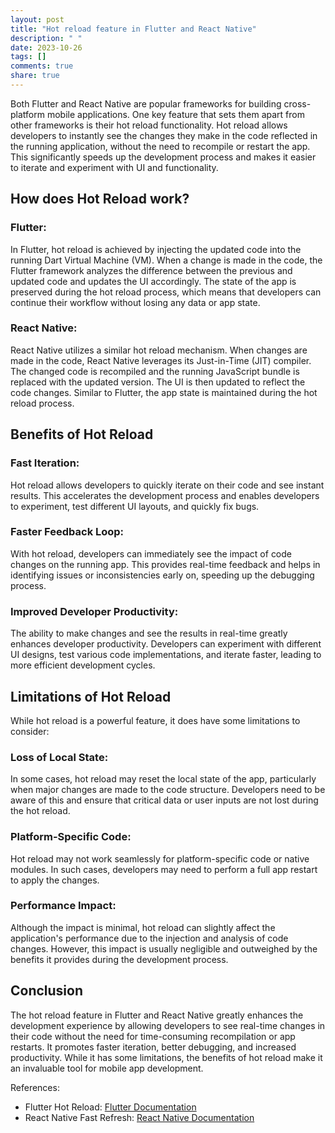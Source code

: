 ```yaml
---
layout: post
title: "Hot reload feature in Flutter and React Native"
description: " "
date: 2023-10-26
tags: []
comments: true
share: true
---
```


Both Flutter and React Native are popular frameworks for building cross-platform mobile applications. One key feature that sets them apart from other frameworks is their hot reload functionality. Hot reload allows developers to instantly see the changes they make in the code reflected in the running application, without the need to recompile or restart the app. This significantly speeds up the development process and makes it easier to iterate and experiment with UI and functionality.

## How does Hot Reload work?

### Flutter:

In Flutter, hot reload is achieved by injecting the updated code into the running Dart Virtual Machine (VM). When a change is made in the code, the Flutter framework analyzes the difference between the previous and updated code and updates the UI accordingly. The state of the app is preserved during the hot reload process, which means that developers can continue their workflow without losing any data or app state.

### React Native:

React Native utilizes a similar hot reload mechanism. When changes are made in the code, React Native leverages its Just-in-Time (JIT) compiler. The changed code is recompiled and the running JavaScript bundle is replaced with the updated version. The UI is then updated to reflect the code changes. Similar to Flutter, the app state is maintained during the hot reload process.

## Benefits of Hot Reload

### Fast Iteration:

Hot reload allows developers to quickly iterate on their code and see instant results. This accelerates the development process and enables developers to experiment, test different UI layouts, and quickly fix bugs.

### Faster Feedback Loop:

With hot reload, developers can immediately see the impact of code changes on the running app. This provides real-time feedback and helps in identifying issues or inconsistencies early on, speeding up the debugging process.

### Improved Developer Productivity:

The ability to make changes and see the results in real-time greatly enhances developer productivity. Developers can experiment with different UI designs, test various code implementations, and iterate faster, leading to more efficient development cycles.

## Limitations of Hot Reload

While hot reload is a powerful feature, it does have some limitations to consider:

### Loss of Local State:

In some cases, hot reload may reset the local state of the app, particularly when major changes are made to the code structure. Developers need to be aware of this and ensure that critical data or user inputs are not lost during the hot reload.

### Platform-Specific Code:

Hot reload may not work seamlessly for platform-specific code or native modules. In such cases, developers may need to perform a full app restart to apply the changes.

### Performance Impact:

Although the impact is minimal, hot reload can slightly affect the application's performance due to the injection and analysis of code changes. However, this impact is usually negligible and outweighed by the benefits it provides during the development process.

## Conclusion

The hot reload feature in Flutter and React Native greatly enhances the development experience by allowing developers to see real-time changes in their code without the need for time-consuming recompilation or app restarts. It promotes faster iteration, better debugging, and increased productivity. While it has some limitations, the benefits of hot reload make it an invaluable tool for mobile app development.

References:
- Flutter Hot Reload: [Flutter Documentation](https://flutter.dev/docs/development/tools/hot-reload)
- React Native Fast Refresh: [React Native Documentation](https://reactnative.dev/docs/fast-refresh)